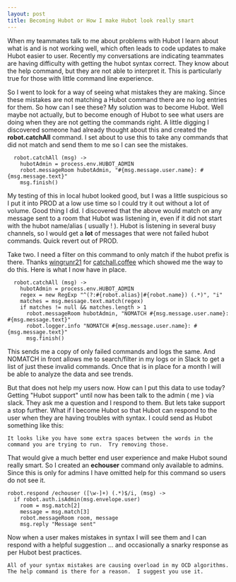 ```yaml
---
layout: post
title: Becoming Hubot or How I make Hubot look really smart
---
```


When my teammates talk to me about problems with Hubot I learn about what is and is not working well, which often leads to code updates to make Hubot easier to user. Recently my conversations are indicating teammates are having difficulty with getting the hubot syntax correct.  They know about the help command, but they are not able to interpret it.   This is particularly true for those with little command line experience.

So I went to look for a way of seeing what mistakes they are making.  Since these mistakes are not matching a Hubot command there are no log entries for them.  So how can I see these?   My solution was to become Hubot.  Well maybe not actually, but to become enough of Hubot to see what users are doing when they are not getting the commands right.  A little digging I discovered someone had already thought about this and created the **robot.catchAll** command.   I set about to use this to take any commands that did not match and send them to me so I can see the mistakes.

```
  robot.catchAll (msg) ->
    hubotAdmin = process.env.HUBOT_ADMIN
    robot.messageRoom hubotAdmin, "#{msg.message.user.name}: #{msg.message.text}"
    msg.finish()
```

My testing of this in local hubot looked good, but I was a little suspicious so I put it into PROD at a low use time so I could try it out without a lot of volume.  Good thing I did.   I discovered that the above would match on any message sent to a room that Hubot was listening in, even if it did not start with the hubot name/alias ( usually ! ).   Hubot is listening in several busy channels, so I would get a **lot** of messages that were not failed hubot commands.  Quick revert out of PROD.

Take two.  I need a filter on this command to only match if the hubot prefix is there. Thanks [wingrunr21](https://gist.github.com/wingrunr21) for [catchall.coffee](https://gist.github.com/wingrunr21/7118744) which showed me the way to do this.  Here is what I now have in place.

```
  robot.catchAll (msg) ->
    hubotAdmin = process.env.HUBOT_ADMIN
    regex = new RegExp "^(?:#{robot.alias}|#{robot.name}) (.*)", "i"
    matches = msg.message.text.match(regex)
    if matches != null && matches.length > 1
      robot.messageRoom hubotAdmin, "NOMATCH #{msg.message.user.name}: #{msg.message.text}"
      robot.logger.info "NOMATCH #{msg.message.user.name}: #{msg.message.text}"
      msg.finish()
```

This sends me a copy of only failed commands and logs the same.  And NOMATCH in front allows me to search/filter in my logs or in Slack to get a list of just these invalid commands.  Once that is in place for a month I will be able to analyze the data and see trends.

But that does not help my users now.  How can I put this data to use today?  Getting "Hubot support" until now has been talk to the admin ( me ) via slack.  They ask me a question and I respond to them.  But lets take support a stop further.  What if I become Hubot so that Hubot can respond to the user when they are having troubles with syntax.   I could send as Hubot something like this:

```
It looks like you have some extra spaces between the words in the
command you are trying to run.  Try removing those.
```

That would give a much better end user experience and make Hubot sound really smart. So I created an **echouser** command only available to admins.  Since this is only for admins I have omitted help for this command so users do not see it.

```
robot.respond /echouser ([\w-]+) (.*)$/i, (msg) ->
  if robot.auth.isAdmin(msg.envelope.user)
    room = msg.match[2]
    message = msg.match[3]
    robot.messageRoom room, message
    msg.reply "Message sent"
```

Now when a user makes mistakes in syntax I will see them and I can respond with a helpful suggestion ... and occasionally a snarky response as per Hubot best practices.

```
All of your syntax mistakes are causing overload in my OCD algorithms.  The help command is there for a reason.  I suggest you use it.
```
